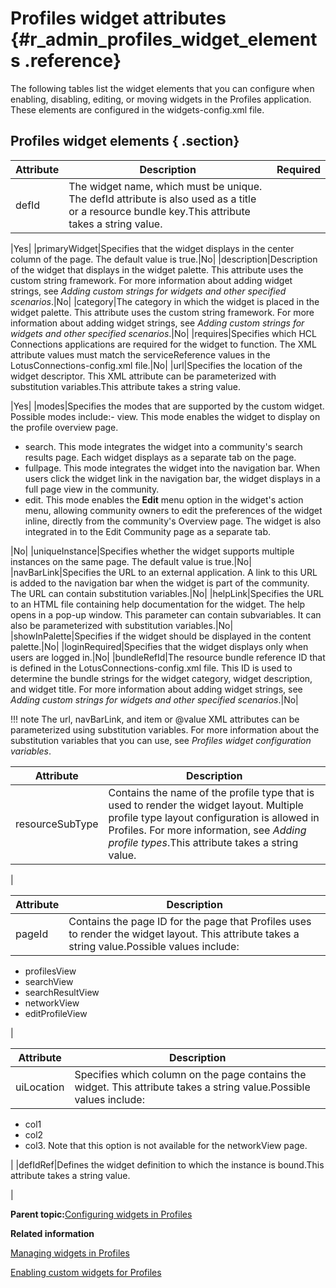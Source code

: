 # Profiles widget attributes {#r_admin_profiles_widget_elements .reference}

The following tables list the widget elements that you can configure when enabling, disabling, editing, or moving widgets in the Profiles application. These elements are configured in the widgets-config.xml file.

## Profiles widget elements { .section}

|Attribute|Description|Required|
|---------|-----------|--------|
|defId|The widget name, which must be unique. The defId attribute is also used as a title or a resource bundle key.This attribute takes a string value.

|Yes|
|primaryWidget|Specifies that the widget displays in the center column of the page. The default value is true.|No|
|description|Description of the widget that displays in the widget palette. This attribute uses the custom string framework. For more information about adding widget strings, see *Adding custom strings for widgets and other specified scenarios*.|No|
|category|The category in which the widget is placed in the widget palette. This attribute uses the custom string framework. For more information about adding widget strings, see *Adding custom strings for widgets and other specified scenarios*.|No|
|requires|Specifies which HCL Connections applications are required for the widget to function. The XML attribute values must match the serviceReference values in the LotusConnections-config.xml file.|No|
|url|Specifies the location of the widget descriptor. This XML attribute can be parameterized with substitution variables.This attribute takes a string value.

|Yes|
|modes|Specifies the modes that are supported by the custom widget. Possible modes include:-   view. This mode enables the widget to display on the profile overview page.
-   search. This mode integrates the widget into a community's search results page. Each widget displays as a separate tab on the page.
-   fullpage. This mode integrates the widget into the navigation bar. When users click the widget link in the navigation bar, the widget displays in a full page view in the community.
-   edit. This mode enables the **Edit** menu option in the widget's action menu, allowing community owners to edit the preferences of the widget inline, directly from the community's Overview page. The widget is also integrated in to the Edit Community page as a separate tab.

|No|
|uniqueInstance|Specifies whether the widget supports multiple instances on the same page. The default value is true.|No|
|navBarLink|Specifies the URL to an external application. A link to this URL is added to the navigation bar when the widget is part of the community. The URL can contain substitution variables.|No|
|helpLink|Specifies the URL to an HTML file containing help documentation for the widget. The help opens in a pop-up window. This parameter can contain subvariables. It can also be parameterized with substitution variables.|No|
|showInPalette|Specifies if the widget should be displayed in the content palette.|No|
|loginRequired|Specifies that the widget displays only when users are logged in.|No|
|bundleRefId|The resource bundle reference ID that is defined in the LotusConnections-config.xml file. This ID is used to determine the bundle strings for the widget category, widget description, and widget title. For more information about adding widget strings, see *Adding custom strings for widgets and other specified scenarios*.|No|

!!! note
    The url, navBarLink, and item or @value XML attributes can be parameterized using substitution variables. For more information about the substitution variables that you can use, see *Profiles widget configuration variables*.

|Attribute|Description|
|---------|-----------|
|resourceSubType|Contains the name of the profile type that is used to render the widget layout. Multiple profile type layout configuration is allowed in Profiles. For more information, see *Adding profile types*.This attribute takes a string value.

|

|Attribute|Description|
|---------|-----------|
|pageId|Contains the page ID for the page that Profiles uses to render the widget layout. This attribute takes a string value.Possible values include:

-   profilesView
-   searchView
-   searchResultView
-   networkView
-   editProfileView

|

|Attribute|Description|
|---------|-----------|
|uiLocation|Specifies which column on the page contains the widget. This attribute takes a string value.Possible values include:

-   col1
-   col2
-   col3. Note that this option is not available for the networkView page.

|
|defIdRef|Defines the widget definition to which the instance is bound.This attribute takes a string value.

|

**Parent topic:**[Configuring widgets in Profiles](../admin/c_admin_profiles_configure_widgets.md)

**Related information**  


[Managing widgets in Profiles](../admin/t_admin_profiles_edit_widgets.md)

[Enabling custom widgets for Profiles](../admin/t_admin_profiles_develop_custom_widgets.md)

